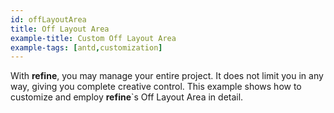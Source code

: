 ```yaml
---
id: offLayoutArea
title: Off Layout Area
example-title: Custom Off Layout Area
example-tags: [antd,customization]
---
```


With **refine**, you may manage your entire project. It does not limit you in any way, giving you complete creative control. This example shows how to customize and employ **refine**`s Off Layout Area in detail.

<CodeSandboxExample path="customization-offlayout-area" />
